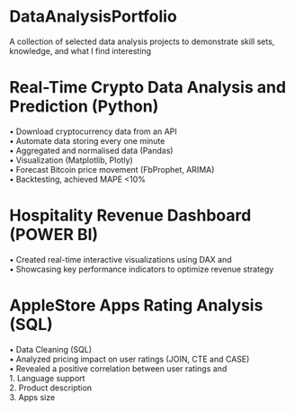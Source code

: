 # DataAnalysisPortfolio
A collection of selected data analysis projects to demonstrate skill sets, knowledge, and what I find interesting

# Real-Time Crypto Data Analysis and Prediction (Python)
•	Download cryptocurrency data from an API  
•   Automate data storing every one minute  
•   Aggregated and normalised data (Pandas)  
•	Visualization (Matplotlib, Plotly)  
•	Forecast Bitcoin price movement (FbProphet, ARIMA)  
•	Backtesting, achieved MAPE <10%  

# Hospitality Revenue Dashboard (POWER BI)
•	Created real-time interactive visualizations using DAX and   
•   Showcasing key performance indicators to optimize revenue strategy  

# AppleStore Apps Rating Analysis (SQL)
•	Data Cleaning (SQL)  
•	Analyzed pricing impact on user ratings (JOIN, CTE and CASE)  
•	Revealed a positive correlation between user ratings and  
            1. Language support  
            2. Product description  
            3. Apps size  


